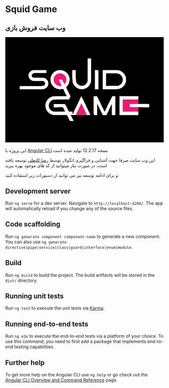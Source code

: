 # Squid Game

## وب سایت فروش بازی

![Squid Game](src/assets/logos/logo-black-bg.jpg)

این پروژه با [Angular CLI](https://github.com/angular/angular-cli) نسخه 12.2.17 تولید شده است

این وب سایت صرفا جهت آشنایی و فراگیری انگولار توسط [رضا کلبعلی](https://github.com/rezakalbaali) توسعه یافته است، در صورت نیاز میتوانید از کد های موجود بهره ببرید

و برای ادامه توسعه نیز می توانید از دستورات زیر استفاده کنید:

## Development server

Run `ng serve` for a dev server. Navigate to `http://localhost:4200/`. The app will automatically reload if you change any of the source files.

## Code scaffolding

Run `ng generate component component-name` to generate a new component. You can also use `ng generate directive|pipe|service|class|guard|interface|enum|module`.

## Build

Run `ng build` to build the project. The build artifacts will be stored in the `dist/` directory.

## Running unit tests

Run `ng test` to execute the unit tests via [Karma](https://karma-runner.github.io).

## Running end-to-end tests

Run `ng e2e` to execute the end-to-end tests via a platform of your choice. To use this command, you need to first add a package that implements end-to-end testing capabilities.

## Further help

To get more help on the Angular CLI use `ng help` or go check out the [Angular CLI Overview and Command Reference](https://angular.io/cli) page.
